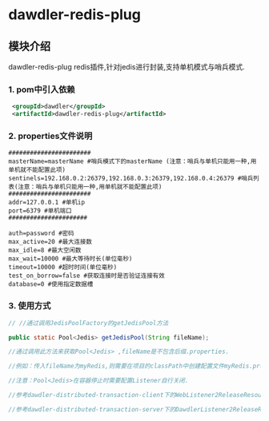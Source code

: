 # dawdler-redis-plug

## 模块介绍

dawdler-redis-plug redis插件,针对jedis进行封装,支持单机模式与哨兵模式.

### 1. pom中引入依赖

```xml
 <groupId>dawdler</groupId>
 <artifactId>dawdler-redis-plug</artifactId>
```

### 2. properties文件说明

```properties
#######################
masterName=masterName #哨兵模式下的masterName (注意：哨兵与单机只能用一种,用单机就不能配置此项)
sentinels=192.168.0.2:26379,192.168.0.3:26379,192.168.0.4:26379 #哨兵列表(注意：哨兵与单机只能用一种,用单机就不能配置此项)
#######################
addr=127.0.0.1 #单机ip
port=6379 #单机端口
######################

auth=password #密码
max_active=20 #最大连接数
max_idle=8 #最大空闲数
max_wait=10000 #最大等待时长(单位毫秒)
timeout=10000 #超时时间(单位毫秒)
test_on_borrow=false #获取连接时是否验证连接有效
database=0 #使用指定数据槽
```

### 3. 使用方式

```java
// //通过调用JedisPoolFactory的getJedisPool方法

public static Pool<Jedis> getJedisPool(String fileName); 

//通过调用此方法来获取Pool<Jedis> ,fileName是不包含后缀.properties.

//例如：传入fileName为myRedis,则需要在项目的classPath中创建配置文件myRedis.properties.

//注意：Pool<Jedis>在容器停止时需要配置Listener自行关闭.

//参考dawdler-distributed-transaction-client下的WebListener2ReleaseResources在web容器停止时释放资源.

//参考dawdler-distributed-transaction-server下的DawdlerListener2ReleaseResources在dawdler容器停止时释放资源.

```
